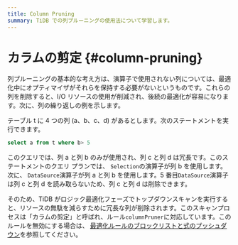 ```yaml
---
title: Column Pruning
summary: TiDB での列プルーニングの使用法について学習します。
---
```


# カラムの剪定 {#column-pruning}

列プルーニングの基本的な考え方は、演算子で使用されない列については、最適化中にオプティマイザがそれらを保持する必要がないというものです。これらの列を削除すると、I/O リソースの使用が削減され、後続の最適化が容易になります。次に、列の繰り返しの例を示します。

テーブル t に 4 つの列 (a、b、c、d) があるとします。次のステートメントを実行できます。

```sql
select a from t where b> 5
```

このクエリでは、列 a と列 b のみが使用され、列 c と列 d は冗長です。このステートメントのクエリ プランでは、 `Selection`の演算子が列 b を使用します。次に、 `DataSource`演算子が列 a と列 b を使用します。5 番目`DataSource`演算子は列 c と列 d を読み取らないため、列 c と列 d は削除できます。

そのため、TiDB がロジック最適化フェーズでトップダウンスキャンを実行すると、リソースの無駄を減らすために冗長な列が削除されます。このスキャンプロセスは「カラムの剪定」と呼ばれ、ルール`columnPruner`に対応しています。このルールを無効にする場合は、 [最適化ルールのブロックリストと式のプッシュダウン](/blocklist-control-plan.md)を参照してください。

